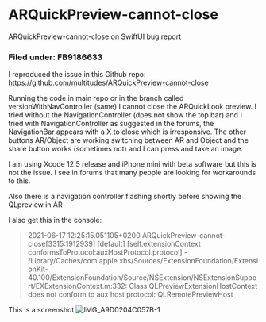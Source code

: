 # ARQuickPreview-cannot-close

ARQuickPreview-cannot-close on SwiftUI bug report

### Filed under:  FB9186633 

I reproduced the issue in this Github repo:
https://github.com/multitudes/ARQuickPreview-cannot-close

Running the code in main repo or in the branch called versionWithNavController (same) I cannot close the ARQuickLook preview. 
I tried without the NavigationController (does not show the top bar) and I tried with NavigationController as suggested in the forums, the NavigationBar appears with a X to close which is irresponsive. The other buttons AR/Object are working switching between AR and Object and the share button works (sometimes not) and I can press and take an image.


I am using Xcode 12.5 release and iPhone mini with beta software but this is not the issue. I see in forums that many people are looking for workarounds to this.

Also there is a navigation controller flashing shortly before showing the QLpreview in AR

I also get this in the console:

> 2021-06-17 12:25:15.051105+0200 ARQuickPreview-cannot-close[3315:1912939] [default] [self.extensionContext conformsToProtocol:auxHostProtocol.protocol] - /Library/Caches/com.apple.xbs/Sources/ExtensionFoundation/ExtensionKit-40.100/ExtensionFoundation/Source/NSExtension/NSExtensionSupport/EXExtensionContext.m:332: Class QLPreviewExtensionHostContext does not conform to aux host protocol: QLRemotePreviewHost



This is a screenshot
![IMG_A9D0204C057B-1](https://user-images.githubusercontent.com/29355828/122382453-39e93580-cf6a-11eb-9372-ede02e148493.jpeg)



